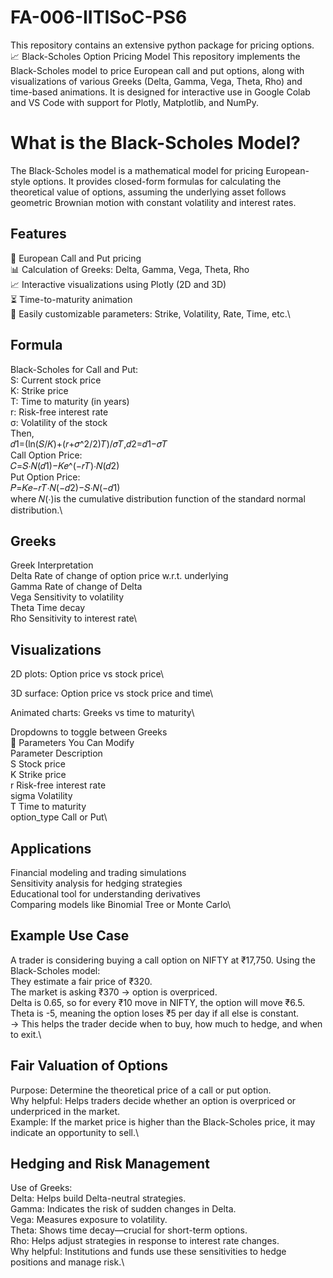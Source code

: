 # FA-006-IITISoC-PS6
This repository contains an extensive python package for pricing options.
📈 Black-Scholes Option Pricing Model
This repository implements the Black-Scholes model to price European call and put options, along with visualizations of various Greeks (Delta, Gamma, Vega, Theta, Rho) and time-based animations. It is designed for interactive use in Google Colab and VS Code with support for Plotly, Matplotlib, and NumPy.

# What is the Black-Scholes Model?
The Black-Scholes model is a mathematical model for pricing European-style options. It provides closed-form formulas for calculating the theoretical value of options, assuming the underlying asset follows geometric Brownian motion with constant volatility and interest rates.

## Features
📌 European Call and Put pricing\
📊 Calculation of Greeks: Delta, Gamma, Vega, Theta, Rho\
📈 Interactive visualizations using Plotly (2D and 3D)\
⏳ Time-to-maturity animation\
🧮 Easily customizable parameters: Strike, Volatility, Rate, Time, etc.\

## Formula
Black-Scholes for Call and Put:\
S: Current stock price\
K: Strike price\
T: Time to maturity (in years)\
r: Risk-free interest rate\
σ: Volatility of the stock\
Then,\
𝑑1=(ln(𝑆/𝐾)+(𝑟+𝜎^2/2)𝑇)/𝜎𝑇,𝑑2=𝑑1−𝜎𝑇\
Call Option Price:\
𝐶=𝑆⋅𝑁(𝑑1)−𝐾𝑒^(−𝑟𝑇)⋅𝑁(𝑑2)\
Put Option Price:\
𝑃=𝐾𝑒−𝑟𝑇⋅𝑁(−𝑑2)−𝑆⋅𝑁(−𝑑1)\
where 𝑁(⋅)is the cumulative distribution function of the standard normal distribution.\
## Greeks
Greek	Interpretation\
Delta	Rate of change of option price w.r.t. underlying\
Gamma	Rate of change of Delta\
Vega	Sensitivity to volatility\
Theta	Time decay\
Rho	Sensitivity to interest rate\
## Visualizations
2D plots: Option price vs stock price\

3D surface: Option price vs stock price and time\

Animated charts: Greeks vs time to maturity\

Dropdowns to toggle between Greeks\
🔧 Parameters You Can Modify\
Parameter	Description\
S	Stock price\
K	Strike price\
r	Risk-free interest rate\
sigma	Volatility\
T	Time to maturity\
option_type	Call or Put\

## Applications
Financial modeling and trading simulations\
Sensitivity analysis for hedging strategies\
Educational tool for understanding derivatives\
Comparing models like Binomial Tree or Monte Carlo\
## Example Use Case
A trader is considering buying a call option on NIFTY at ₹17,750. Using the Black-Scholes model:\
They estimate a fair price of ₹320.\
The market is asking ₹370 → option is overpriced.\
Delta is 0.65, so for every ₹10 move in NIFTY, the option will move ₹6.5.\
Theta is -5, meaning the option loses ₹5 per day if all else is constant.\
→ This helps the trader decide when to buy, how much to hedge, and when to exit.\
## Fair Valuation of Options
Purpose: Determine the theoretical price of a call or put option.\
Why helpful: Helps traders decide whether an option is overpriced or underpriced in the market.\
Example: If the market price is higher than the Black-Scholes price, it may indicate an opportunity to sell.\
## Hedging and Risk Management
Use of Greeks:\
Delta: Helps build Delta-neutral strategies.\
Gamma: Indicates the risk of sudden changes in Delta.\
Vega: Measures exposure to volatility.\
Theta: Shows time decay—crucial for short-term options.\
Rho: Helps adjust strategies in response to interest rate changes.\
Why helpful: Institutions and funds use these sensitivities to hedge positions and manage risk.\
